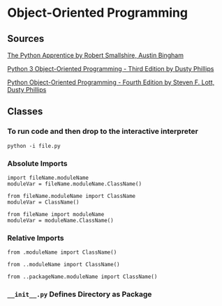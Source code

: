 # Object-Oriented Programming

## Sources

[The Python Apprentice by Robert Smallshire, Austin Bingham](https://www.packtpub.com/product/the-python-apprentice/9781788293181)

[Python 3 Object-Oriented Programming - Third Edition by Dusty Phillips](https://www.packtpub.com/product/python-3-object-oriented-programming-third-edition/9781789615852)

[Python Object-Oriented Programming - Fourth Edition by Steven F. Lott, Dusty Phillips](https://packtpub.com/product/python-object-oriented-programming-fourth-edition/9781801077262)

## Classes

### To run code and then drop to the interactive interpreter

```
python -i file.py
```

### Absolute Imports

```
import fileName.moduleName
moduleVar = fileName.moduleName.ClassName()
```

```
from fileName.moduleName import ClassName
moduleVar = ClassName()
```

```
from fileName import moduleName
moduleVar = moduleName.ClassName()
```

### Relative Imports

```
from .moduleName import ClassName()
```

```
from ..moduleName import ClassName()
```

```
from ..packageName.moduleName import ClassName()
```

### `__init__.py` Defines Directory as Package
